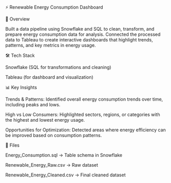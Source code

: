 ⚡ Renewable Energy Consumption Dashboard 

📌 Overview

Built a data pipeline using Snowflake and SQL to clean, transform, and prepare energy consumption data for analysis. Connected the processed data to Tableau to create interactive dashboards that highlight trends, patterns, and key metrics in energy usage.

🛠 Tech Stack

Snowflake (SQL for transformations and cleaning) 

Tableau (for dashboard and visualization)  

📊 Key Insights

Trends & Patterns: Identified overall energy consumption trends over time, including peaks and lows.

High vs Low Consumers: Highlighted sectors, regions, or categories with the highest and lowest energy usage.

Opportunities for Optimization: Detected areas where energy efficiency can be improved based on consumption patterns.

🚀 Files

Energy_Consumption.sql → Table schema in Snowflake  

Renewable_Energy_Raw.csv → Raw dataset  

Renewable_Energy_Cleaned.csv → Final cleaned dataset
